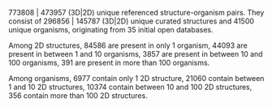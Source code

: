 773808 | 473957 (3D|2D) unique referenced structure-organism pairs. 
 They consist of 
 296856 | 145787 (3D|2D) unique curated structures and 
 41500 unique organisms,
 originating from 
 35 initial open databases. 
 
 Among 2D structures, 
 84586 are present in only 1 organism, 
 44093 are present in between 1 and 10 organisms, 
 3857 are present in between 10 and 100 organisms, 
 391 are present in more than 100 organisms. 
 
 Among organisms, 
 6977 contain only 1 2D structure, 
 21060 contain between 1 and 10 2D structures, 
 10374 contain between 10 and 100 2D structures, 
 356 contain more than 100 2D structures. 
